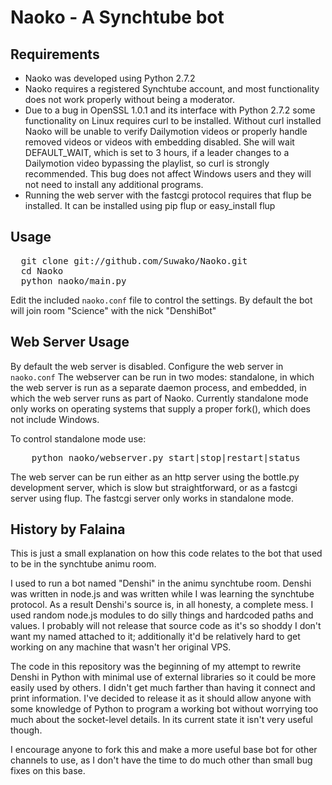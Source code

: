 # Naoko - A Synchtube bot

## Requirements
- Naoko was developed using Python 2.7.2
- Naoko requires a registered Synchtube account, and most functionality does not work properly without being a moderator.
- Due to a bug in OpenSSL 1.0.1 and its interface with Python 2.7.2 some functionality on Linux requires curl to be installed.
    Without curl installed Naoko will be unable to verify Dailymotion videos or properly handle removed videos or videos with embedding disabled.
    She will wait DEFAULT_WAIT, which is set to 3 hours, if a leader changes to a Dailymotion video bypassing the playlist, so curl is strongly recommended.
    This bug does not affect Windows users and they will not need to install any additional programs.
- Running the web server with the fastcgi protocol requires that flup be installed. It can be installed using pip flup or easy\_install flup

## Usage
<pre>
  git clone git://github.com/Suwako/Naoko.git
  cd Naoko
  python naoko/main.py
</pre>

Edit the included `naoko.conf` file to control the settings. By default the bot will join room "Science" with the nick "DenshiBot"

## Web Server Usage
By default the web server is disabled. Configure the web server in `naoko.conf`
The webserver can be run in two modes: standalone, in which the web server is run as a separate daemon process, and embedded, in which the web server runs as part of Naoko.
Currently standalone mode only works on operating systems that supply a proper fork(), which does not include Windows.

To control standalone mode use:
<pre>
    python naoko/webserver.py start|stop|restart|status
</pre>

The web server can be run either as an http server using the bottle.py development server, which is slow but straightforward, or as a fastcgi server using flup. The fastcgi server only works in standalone mode. 

## History by Falaina
This is just a small explanation on how this code relates to the bot that used to be in the synchtube animu room.

I used to run a bot named "Denshi" in the animu synchtube room. Denshi was written in node.js and was written while I was learning the synchtube protocol. As a result Denshi's source is, in all honesty, a complete mess. I used random node.js modules to do silly things and hardcoded paths and values. I probably will not release that source code as it's so shoddy I don't want my named attached to it; additionally it'd be relatively hard to get working on any machine that wasn't her original VPS.

The code in this repository was the beginning of my attempt to rewrite Denshi in Python with minimal use of external libraries so it could be more easily used by others. I didn't get much farther than having it connect and print information. I've decided to release it as it should allow anyone with some knowledge of Python to program a working bot without worrying too much about the socket-level details. In its current state it isn't very useful though.

I encourage anyone to fork this and make a more useful base bot for other channels to use, as I don't have the time to do much other than small bug fixes on this base.
